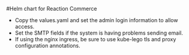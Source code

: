 #Helm chart for Reaction Commerce

*   Copy the values.yaml and set the admin login information to allow access.  
*   Set the SMTP fields if the system is having problems sending email.  
*   If using the nginx ingress, be sure to use kube-lego tls and proxy configuration
annotations.
